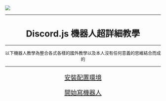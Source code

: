 <br>
<img src="/djs-banner.png" />
<br>
<hr>
<h1 align="center">Discord.js 機器人超詳細教學</h1>
<hr>
<p style="text-align: center">以下機器人教學為整合各式各樣的國外教學以及本人沒有任何意義的思維結合而成的</p>
<hr>
<a href="/discord/bot/js/install.html"><p style="text-align: center;font-size:20px;" >安裝配置環境</p></a>
<a href="/discord/bot/js/coding.html"><p style="text-align: center;font-size:20px;" >開始寫機器人</p></a>